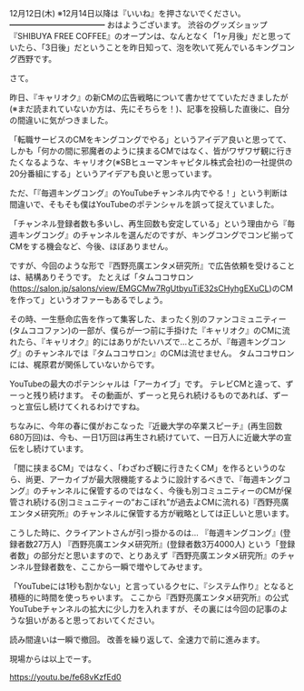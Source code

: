 12月12日(木) ※12月14日以降は『いいね』を押さないでください。
━━━━━━━━━━━━
おはようございます。
渋谷のグッズショップ『SHIBUYA FREE COFFEE』のオープンは、なんとなく「1ヶ月後」だと思っていたら、「3日後」だということを昨日知って、泡を吹いて死んでいるキングコング西野です。

さて。

昨日、『キャリオク』の新CMの広告戦略について書かせてていただきましたが(※まだ読まれていないか方は、先にそちらを！)、記事を投稿した直後に、自分の間違いに気がつきました。

「転職サービスのCMをキングコングでやる」というアイデア良いと思ってて、しかも「何かの間に邪魔者のように挟まるCMではなく、皆がワザワザ観に行きたくなるような、キャリオク(※SBヒューマンキャピタル株式会社)の一社提供の20分番組にする」というアイデアも良いと思っています。

ただ、「『毎週キングコング』のYouTubeチャンネル内でやる！」という判断は間違いで、そもそも僕はYouTubeのポテンシャルを誤って捉えていました。

「チャンネル登録者数も多いし、再生回数も安定している」という理由から『毎週キングコング』のチャンネルを選んだのですが、キングコングでコンビ揃ってCMをする機会など、今後、ほぼありません。

ですが、今回のような形で『西野亮廣エンタメ研究所』で広告依頼を受けることは、結構ありそうです。
たとえば「タムココサロン(https://salon.jp/salons/view/EMGCMw7RgUtbyuTiE32sCHyhgEXuCL)のCMを作って」というオファーもあるでしょう。

その時、一生懸命広告を作って集客した、まったく別のファンコミュニティー(タムココファン)の一部が、僕らが一つ前に手掛けた『キャリオク』のCMに流れたら、『キャリオク』的にはありがたいハズで…ところが、『毎週キングコング』のチャンネルでは『タムココサロン』のCMは流せません。
タムココサロンには、梶原君が関係していないからです。

YouTubeの最大のポテンシャルは「アーカイブ」です。
テレビCMと違って、ずーっと残り続けます。
その動画が、ずーっと見られ続けるものであれば、ずーっと宣伝し続けてくれるわけですね。

ちなみに、今年の春に僕がおこなった『近畿大学の卒業スピーチ』(再生回数680万回)は、今も、一日1万回は再生され続けていて、一日万人に近畿大学の宣伝をし続けています。

「間に挟まるCM」ではなく、「わざわざ観に行きたくCM」を作るというのなら、尚更、アーカイブが最大限機能するように設計するべきで、『毎週キングコング』のチャンネルに保管するのではなく、今後も別コミュニティーのCMが保管され続ける(別コミュニティーの“おこぼれ”が過去よCMに流れる)『西野亮廣エンタメ研究所』のチャンネルに保管する方が戦略としては正しいと思います。

こうした時に、クライアントさんが引っ掛かるのは…
『毎週キングコング』(登録者数27万人)
『西野亮廣エンタメ研究所』(登録者数3万4000人)
という「登録者数」の部分だと思いますので、とりあえず『西野亮廣エンタメ研究所』のチャンネル登録者数を、ここから一瞬で増やしてみせます。

「YouTubeには1秒も割かない」と言っているクセに、『システム作り』となると積極的に時間を使っちゃいます。
ここから『西野亮廣エンタメ研究所』の公式YouTubeチャンネルの拡大に少し力を入れますが、その裏には今回の記事のような狙いがあると思っておいてください。

読み間違いは一瞬で撤回。
改善を繰り返して、全速力で前に進みます。

現場からは以上でーす。

https://youtu.be/fe68vKzfEd0
